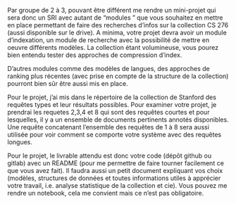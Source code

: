 Par groupe de 2 à 3, pouvant être différent me rendre un mini-projet qui sera donc un SRI avec autant de “modules ” que vous souhaitez en mettre en place permettant de faire des recherches d’infos sur la collection CS 276 (aussi disponible sur le drive). A minima, votre projet devra avoir un module d’indexation, un module de recherche avec la possibilité de mettre en oeuvre différents modèles. La collection étant volumineuse, vous pourez bien entendu tester des approches de compression d’index.

D’autres modules comme des modèles de langues, des approches de ranking plus récentes (avec prise en compte de la structure de la collection) pourront bien sûr être aussi mis en place.

Pour le projet, j’ai mis dans le répertoire de la collection de Stanford des requêtes types et leur résultats possibles. Pour examiner votre projet, je prendrai les requetes 2,3,4 et 8 qui sont des requêtes courtes et pour lesquelles, il y a un ensemble de documents pertinents annotés disponibles. Une requête concatenant l’ensemble des requêtes de 1 à 8 sera aussi utilisée pour voir comment se comporte votre système avec des requêtes longues.

Pour le projet, le livrable attendu est donc votre code (dépôt github ou gitlab) avec un README (pour me permettre de faire tourner facilement ce que vous avez fait). Il faudra aussi un petit document expliquant vos choix (modèles, structures de données et toutes informations utiles à apprécier votre travail, i.e. analyse statistique de la collection et cie). Vous pouvez me rendre un notebook, cela me convient mais ce n’est pas obligatoire.
